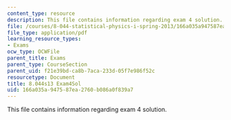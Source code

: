 ```yaml
---
content_type: resource
description: This file contains information regarding exam 4 solution.
file: /courses/8-044-statistical-physics-i-spring-2013/166a035a947587ea2760b086a0f839a7_MIT8_044S14_exam4sol_03.pdf
file_type: application/pdf
learning_resource_types:
- Exams
ocw_type: OCWFile
parent_title: Exams
parent_type: CourseSection
parent_uid: f21e39bd-ca8b-7aca-233d-05f7e986f52c
resourcetype: Document
title: 8.044s13 Exam4Sol
uid: 166a035a-9475-87ea-2760-b086a0f839a7
---
```

This file contains information regarding exam 4 solution.

